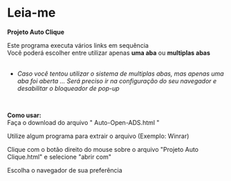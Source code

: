 # Leia-me

<b>Projeto Auto Clique</b>

Este programa executa vários links em sequência<br>
Você poderá escolher entre utilizar apenas <b>uma aba</b> ou <b>multiplas abas</b>
<br><br>
* <i>Caso você tentou utilizar o sistema de multiplas abas, mas apenas uma aba foi aberta ...
Será preciso ir na configuração do seu navegador e desabilitar o bloqueador de pop-up</i>
<br>

<b>Como usar:</b><br>
Faça o download do arquivo " Auto-Open-ADS.html "

Utilize algum programa para extrair o arquivo (Exemplo: Winrar)

Clique com o botão direito do mouse sobre o arquivo "Projeto Auto Clique.html" e selecione "abrir com"

Escolha o navegador de sua preferência
